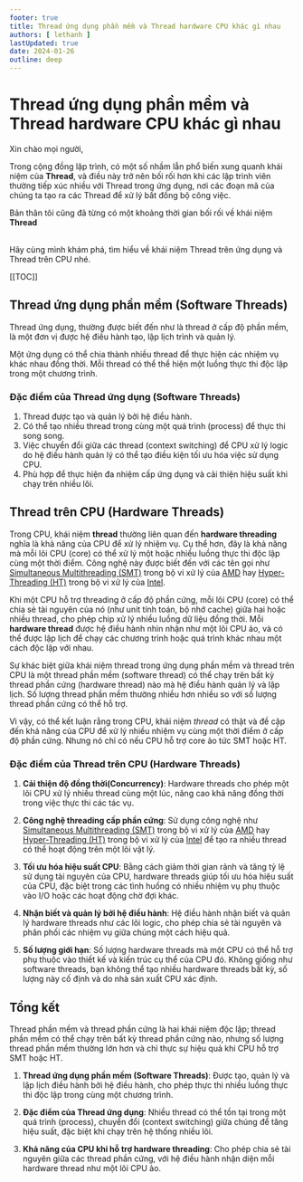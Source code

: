 ```yaml
---
footer: true
title: Thread ứng dụng phần mềm và Thread hardware CPU khác gì nhau
authors: [ lethanh ]
lastUpdated: true
date: 2024-01-26
outline: deep
---
```

# Thread ứng dụng phần mềm và Thread hardware CPU khác gì nhau

Xin chào mọi người,

Trong cộng đồng lập trình, có một số nhầm lẫn phổ biến xung quanh khái niệm của **Thread**, và điều này trở nên bối rối hơn khi các lập trình viên thường tiếp xúc nhiều với Thread trong ứng dụng, nơi các đoạn mã của chúng ta tạo ra các Thread để xử lý bất đồng bộ công việc.

Bản thân tôi cũng đã từng có một khoảng thời gian bối rối về khái niệm **Thread**

<br/>
Hãy cùng mình khám phá, tìm hiểu về khái niệm Thread trên ứng dụng và Thread trên CPU nhé.

[[TOC]]

## Thread ứng dụng phần mềm (Software Threads)

Thread ứng dụng, thường được biết đến như là thread ở cấp độ phần mềm, là một đơn vị được hệ điều hành tạo, lập lịch trình và quản lý. 

Một ứng dụng có thể chia thành nhiều thread để thực hiện các nhiệm vụ khác nhau đồng thời. Mỗi thread có thể thể hiện một luồng thực thi độc lập trong một chương trình.

### Đặc điểm của Thread ứng dụng (Software Threads)

1. Thread được tạo và quản lý bởi hệ điều hành.
2. Có thể tạo nhiều thread trong cùng một quá trình (process) để thực thi song song.
3. Việc chuyển đổi giữa các thread (context switching) để CPU xử lý logic do hệ điều hành quản lý có thể tạo điều kiện tối ưu hóa việc sử dụng CPU.
4. Phù hợp để thực hiện đa nhiệm cấp ứng dụng và cải thiện hiệu suất khi chạy trên nhiều lõi.

## Thread trên CPU (Hardware Threads)

Trong CPU, khái niệm **thread** thường liên quan đến **hardware threading** nghĩa là khả năng của CPU để xử lý nhiệm vụ. 
Cụ thể hơn, đây là khả năng mà mỗi lõi CPU (core) có thể xử lý một hoặc nhiều luồng thực thi độc lập cùng một thời điểm. Công nghệ này được biết đến với các tên gọi như [Simultaneous Multithreading (SMT)](2024-01-09-cpu-core-and-thread-khac-gi-nhau.md) trong bộ vi xử lý của [AMD](https://www.amd.com) hay [Hyper-Threading (HT)](2024-01-09-cpu-core-and-thread-khac-gi-nhau.md) trong bộ vi xử lý của [Intel](https://www.intel.com/).

Khi một CPU hỗ trợ threading ở cấp độ phần cứng, mỗi lõi CPU (core)  có thể chia sẻ tài nguyên của nó (như unit tính toán, bộ nhớ cache) giữa hai hoặc nhiều thread, cho phép chip xử lý nhiều luồng dữ liệu đồng thời. Mỗi **hardware thread** được hệ điều hành nhìn nhận như một lõi CPU ảo, và có thể được lập lịch để chạy các chương trình hoặc quá trình khác nhau một cách độc lập với nhau.

Sự khác biệt giữa khái niệm thread trong ứng dụng phần mềm và thread trên CPU là một thread phần mềm (software thread) có thể chạy trên bất kỳ thread phần cứng (hardware thread) nào mà hệ điều hành quản lý và lập lịch. Số lượng thread phần mềm thường nhiều hơn nhiều so với số lượng thread phần cứng có thể hỗ trợ.

Vì vậy, có thể kết luận rằng trong CPU, khái niệm *thread* có thật và đề cập đến khả năng của CPU để xử lý nhiều nhiệm vụ cùng một thời điểm ở cấp độ phần cứng. Nhưng nó chỉ có nếu CPU hỗ trợ core ảo tức SMT hoặc HT.

### Đặc điểm của Thread trên CPU (Hardware Threads)

1. **Cải thiện độ đồng thời(Concurrency)**: Hardware threads cho phép một lõi CPU xử lý nhiều thread cùng một lúc, nâng cao khả năng đồng thời trong việc thực thi các tác vụ.

2. **Công nghệ threading cấp phần cứng**: Sử dụng công nghệ như [Simultaneous Multithreading (SMT)](2024-01-09-cpu-core-and-thread-khac-gi-nhau.md) trong bộ vi xử lý của [AMD](https://www.amd.com) hay [Hyper-Threading (HT)](2024-01-09-cpu-core-and-thread-khac-gi-nhau.md) trong bộ vi xử lý của [Intel](https://www.intel.com/) để tạo ra nhiều thread có thể hoạt động trên một lõi vật lý.

3. **Tối ưu hóa hiệu suất CPU**: Bằng cách giảm thời gian rảnh và tăng tỷ lệ sử dụng tài nguyên của CPU, hardware threads giúp tối ưu hóa hiệu suất của CPU, đặc biệt trong các tình huống có nhiều nhiệm vụ phụ thuộc vào I/O hoặc các hoạt động chờ đợi khác.

4. **Nhận biết và quản lý bởi hệ điều hành**: Hệ điều hành nhận biết và quản lý hardware threads như các lõi logic, cho phép chia sẻ tài nguyên và phân phối các nhiệm vụ giữa chúng một cách hiệu quả.

5. **Số lượng giới hạn**: Số lượng hardware threads mà một CPU có thể hỗ trợ phụ thuộc vào thiết kế và kiến trúc cụ thể của CPU đó. Không giống như software threads, bạn không thể tạo nhiều hardware threads bất kỳ, số lượng này cố định và do nhà sản xuất CPU xác định.

## Tổng kết

Thread phần mềm và thread phần cứng là hai khái niệm độc lập; thread phần mềm có thể chạy trên bất kỳ thread phần cứng nào, nhưng số lượng thread phần mềm thường lớn hơn và chỉ thực sự hiệu quả khi CPU hỗ trợ SMT hoặc HT.

1. **Thread ứng dụng phần mềm (Software Threads)**: Được tạo, quản lý và lập lịch điều hành bởi hệ điều hành, cho phép thực thi nhiều luồng thực thi độc lập trong cùng một chương trình.

2. **Đặc điểm của Thread ứng dụng**: Nhiều thread có thể tồn tại trong một quá trình (process), chuyển đổi (context switching) giữa chúng để tăng hiệu suất, đặc biệt khi chạy trên hệ thống nhiều lõi.

3. **Khả năng của CPU khi hỗ trợ hardware threading**: Cho phép chia sẻ tài nguyên giữa các thread phần cứng, với hệ điều hành nhận diện mỗi hardware thread như một lõi CPU ảo.
